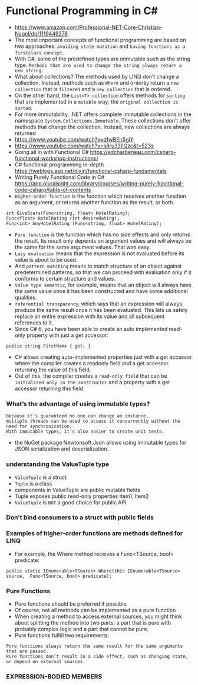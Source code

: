# Functional Programming in C#
- https://www.amazon.com/Professional-NET-Core-Christian-Nagel/dp/1119449278
-  The most important concepts of functional programming are based on two approaches: 
```avoiding state mutation``` and ```having functions as a firstclass concept```.
- With C#, some of the predefined types are immutable such as the string type. ```Methods that are used to change the string always return a new string.``` 
- What about collections? The methods used by LINQ don’t change a collection. Instead, methods such as ```Where``` and ```OrderBy``` return a ```new collection``` that is ```filtered``` and a ```new collection``` that is ordered. 
- On the other hand, the ```List<T> collection``` offers methods for ```sorting``` that are implemented in a ```mutable``` way; the ```original collection is sorted```. 
- For more immutability, .NET offers complete immutable collections in the namespace ```System.Collections.Immutable```. These collections don’t offer methods that change the collection. Instead, new collections are always returned
- https://www.youtube.com/watch?v=dfwBEIr5giY
- https://www.youtube.com/watch?v=s8ru33IIQzc&t=523s
- Going all in with Functional C#
https://edcharbeneau.com/csharp-functional-workshop-instructions/
- C# functional programming in-depth 
https://weblogs.asp.net/dixin/functional-csharp-fundamentals
- Writing Purely Functional Code in C# https://app.pluralsight.com/library/courses/writing-purely-functional-code-csharp/table-of-contents
-  ```Higher-order function``` is the function which receives another function as an argument, or returns another function as the result, or both. 
```
int GiveStars(Func<string, float> HotelRating);
Func<float> HotelRating (int desireRating);
Func<int> AnyHotelRating (Func<string, float> HotelRating);

```
- ```Pure function``` is the function which has no side effects and only returns the result. Its result only depends on argument values and will always be the same for the same argument values. That was easy. 
- ```Lazy evaluation``` means that the expression is not evaluated before its value is about to be used. 
- And ```pattern matching``` means to match structure of an object against predetermined patterns, so that we can proceed with evaluation only if it conforms to certain structure and values.
- ```Value type semantic```, for example, means that an object will always have the same value once it has been constructed and have some additional qualities. 
- ```referential transparency```, which says that an expression will always produce the same result once it has been evaluated. This lets us safely replace an entire expression with its value and all subsequent references to it.
- Since C# 6, you have been able to create an auto implemented read-only property with just a get accessor: 
```
public string FirstName { get; } 
```
-  C# allows creating auto-implemented properties just with a get accessor where the compiler creates a readonly field and a get accessor returning the value of this field. 
- Out of this, the compiler creates a ```read-only field``` that can be ```initialized only in the constructor``` and a property with a get accessor returning this field. 
### What’s the advantage of using immutable types?
```
Because it’s guaranteed no one can change an instance,
multiple threads can be used to access it concurrently without the need for synchronization. 
With immutable types, it’s also easier to create unit tests. 
```
- the NuGet package Newtonsoft.Json allows using immutable types for JSON serialization and deserialization. 
### understanding the ValueTuple type
-  ```ValueTuple``` is a struct
- ``` Tuple ``` is a class
- components in ValueTuple are public mutable fields
- Tuple exposes public read-only properties Item1, Item2
- ```ValueTuple``` is ```NOT``` a good choice for public API

### Don't bind consumers to a struct with public fields
### Examples of higher-order functions are methods defined for LINQ
- For example, the Where method receives a Func<TSource, bool> predicate: 
```
public static IEnumerable<TSource> Where(this IEnumerable<TSource> source,  Func<TSource, bool> predicate); 
```
### Pure Functions 
- Pure functions should be preferred if possible. 
- Of course, not all methods can be implemented as a pure function
- When creating a method to access external sources, you might think about splitting the method into two parts: a part that is pure with probably complex logic and a part that cannot be pure.
- Pure functions fulfill two requirements: 
```
Pure functions always return the same result for the same arguments that are passed. 
Pure functions don’t result in a side effect, such as changing state, or depend on external sources. 
```
### EXPRESSION-BODIED MEMBERS

